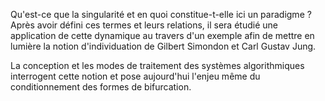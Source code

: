 Qu'est-ce que la singularité et en quoi constitue-t-elle ici un paradigme ? Après avoir défini ces termes et leurs relations, il sera étudié une application de cette dynamique au travers d'un exemple afin de mettre en lumière la notion d'individuation de Gilbert Simondon et Carl Gustav Jung.

La conception et les modes de traitement des systèmes algorithmiques interrogent cette notion et pose aujourd'hui l'enjeu même du conditionnement des formes de bifurcation.
